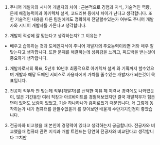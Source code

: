 1. 주니어 개발자와 시니어 개발자의 차이 : 근본적으로 경험과 지식, 기술적인 역량, 문제 해결능력이과 아키텍처 셜계, 코드리뷰 등에서 차이가 난다고 생각합니다. 또한 기술적인 내용을 다른 팀원에게도 명확하게 전달할수있는가 여부도 주니어 개발자와 시니어 개발자를 가른다고 생각합니다.

2. 개발이 적성에 잘 맞는다고 생각하는지? 그 이유는 ?
- 배우고 습득하는 것과 도메인지식이 주니어 개발자의 주요능력이라면 저와 매우 잘맞는다고 생각합니다.  또한 문제를 해결하는데 성취감을 느끼고, 피드백을 받는것이 중요하게 생각합니다.

1. 개발자로서의 목표, 5년후 10년후
최종적으로 아키텍쳐 설계 와 기획까지 할수있으며 개발과 해당 도메인 서비스로 사용자에게 가치를 줄수있는 개발자가 되는것이 목표입니다.

2. 전공이 직무와 안 맞는데 직무(개발자)를 선택한 이유
제 이력서 경력에도 나와있듯이, 많은 기간동안 여러 직장과 아르바이트를 경험해보았지만 결국 개발직무가 힘든면이 있어도 보람이 있었고, 기술 하나하나가 흥미로웠기 때문입니다. 왜 그렇게 동작하는가 내가 컴퓨터를 만들수없을까 를 찾아보면 배울게 수만가지인점이 좋았습니다.

3. 전공자와 비교했을 때 본인이 경쟁력이 있다고 생각하는지 궁금합니다.
전공자와 비교했을때 컴퓨터 관련 지식과 개발 트렌드는 당연히 전공자와 비교된다고 생각합니다 그치만